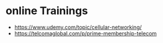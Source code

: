 # online Trainings

* https://www.udemy.com/topic/cellular-networking/
* https://telcomaglobal.com/p/prime-membership-telecom
